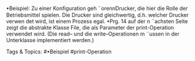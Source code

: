 •Beispiel:
Zu einer Konﬁguration geh ¨orennDrucker, die hier die Rolle der Betriebsmittel spielen.
Die Drucker sind gleichwertig, d.h. welcher Drucker verwen det wird, ist einem Prozess egal.
•Prg. 14 auf der n ¨achsten Seite zeigt die abstrakte Klasse File, die als Parameter der print-Operation
verwendet wird. (Die read– und die write–Operationen m ¨ussen in der Unterklasse implementiert werden.)

   Tags & Topics:
   #•Beispiel
   #print-Operation